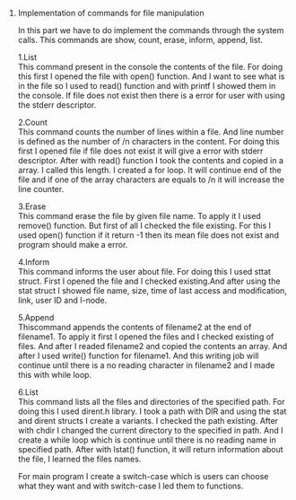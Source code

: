 1. Implementation of commands for file manipulation 

    In this part we have to do implement the commands through the system calls. This commands are show, count, erase, inform, append, list.    
      
      1.List    
        This command present in the console the contents of the file. For doing this first I opened the file with open() function. And I      want to see what is in the file so I used to read() function and with printf  I showed them in the console. If file does not exist      then there is a error for user with using the stderr descriptor.  
        
      2.Count  
        This command counts the number of lines within a file. And line number is defined as the number of /n characters in the content.       For doing this first I opened file if file does not exist it will give a error with  stderr descriptor. After with read() function       I took the contents and copied in a array. I called this length. I created a for loop. It will continue end of the file and if one       of the array characters are equals to /n it will  increase the line counter.  
        
      3.Erase  
          This command erase the file by given file name. To apply it I used remove() function. But first of all I checked the file           existing. For this I used open() function if it return -1 then its mean file does not exist and program should make a error.
          
      4.Inform    
          This command informs the user about file. For doing this I used sttat struct. First I opened the file and I checked                 existing.And after using the stat struct I showed file name, size, time of last access and modification, link, user ID and I-node. 
          
      5.Append     
          Thiscommand appends the contents of filename2 at the end of filename1. To apply it  first I opened the files and I checked          existing of files. And after I readed filename2 and copied the contents an array. And after I used write() function for filename1.      And this writing job will continue until there is a no reading character in filename2 and I made this with while loop. 
          
      6.List  
          This command lists all the files and directories  of  the specified path. For doing this I used dirent.h library. I took a            path with DIR and using the stat and dirent structs  I create a variants. I checked the path existing. After with chdir I changed        the current directory to the specified in path. And  I create a while loop which is continue until there is no reading name in          specified path. After with lstat() function, it will return information about the file, I learned the files names.
  
    For main program I create a switch-case which is users can choose what they want and with switch-case I led them to functions. 
